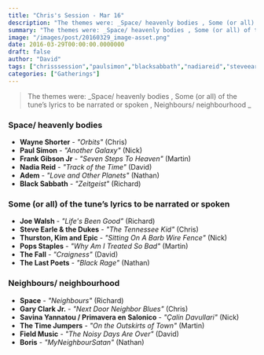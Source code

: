 ```yaml
---
title: "Chris's Session - Mar 16"
description: "The themes were: _Space/ heavenly bodies , Some (or all) of the tune’s lyrics to be narrated or spoken , Neighbours/ neighbourhood _"
summary: "The themes were: _Space/ heavenly bodies , Some (or all) of the tune’s lyrics to be narrated or spoken , Neighbours/ neighbourhood _"
image: "/images/post/20160329_image-asset.png"
date: 2016-03-29T00:00:00.0000000
draft: false
author: "David"
tags: ["chrisssession","paulsimon","blacksabbath","nadiareid","steveearle","thetimejumpers","garyclarkjr","thefall","fieldmusic","wayneshorter","boris","adem","space","joewalsh","kimgordon","popsstaples","thelastpoets","frankgibsonjr","thurstonmoore","savinayannatou","primaveraensalonico"]
categories: ["Gatherings"]
---
```

> The themes were: _Space/ heavenly bodies , Some (or all) of the tune’s lyrics to be narrated or spoken , Neighbours/ neighbourhood _
### Space/ heavenly bodies 
- **Wayne Shorter** - _"Orbits"_ (Chris)
- **Paul Simon** - _"Another Galaxy"_ (Nick)
- **Frank Gibson Jr** - _"Seven Steps To Heaven"_ (Martin)
- **Nadia Reid** - _"Track of the Time"_ (David)
- **Adem** - _"Love and Other Planets"_ (Nathan)
- **Black Sabbath** - _"Zeitgeist"_ (Richard)
### Some (or all) of the tune’s lyrics to be narrated or spoken 
- **Joe Walsh** - _"Life's Been Good"_ (Richard)
- **Steve Earle & the Dukes** - _"The Tennessee Kid"_ (Chris)
- **Thurston, Kim and Epic** - _"Sitting On A Barb Wire Fence"_ (Nick)
- **Pops Staples** - _"Why Am I Treated So Bad"_ (Martin)
- **The Fall** - _"Craigness"_ (David)
- **The Last Poets** - _"Black Rage"_ (Nathan)
### Neighbours/ neighbourhood 
- **Space** - _"Neighbours"_ (Richard)
- **Gary Clark Jr.** - _"Next Door Neighbor Blues"_ (Chris)
- **Savina Yannatou / Primavera en Salonico** - _"Çalin Davullari"_ (Nick)
- **The Time Jumpers** - _"On the Outskirts of Town"_ (Martin)
- **Field Music** - _"The Noisy Days Are Over"_ (David)
- **Boris** - _"MyNeighbourSatan"_ (Nathan)
